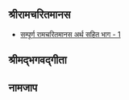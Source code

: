 ## श्रीरामचरितमानस

- [सम्पूर्ण रामचरितमानस अर्थ सहित भाग - 1](https://youtu.be/5DYV6iZw57w?si=5fQ7ToAIIr8q_Wzv)

## श्रीमद्भगवद्गीता

## नामजाप













